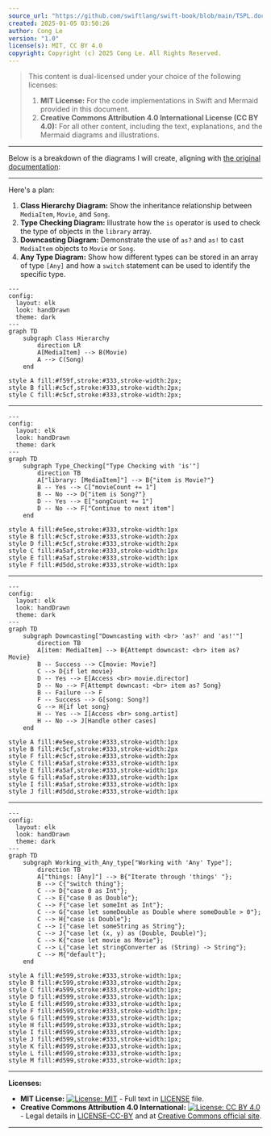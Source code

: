 ```yaml
---
source_url: "https://github.com/swiftlang/swift-book/blob/main/TSPL.docc/LanguageGuide/TypeCasting.md"
created: 2025-01-05 03:50:26
author: Cong Le
version: "1.0"
license(s): MIT, CC BY 4.0
copyright: Copyright (c) 2025 Cong Le. All Rights Reserved.
---
```


> This content is dual-licensed under your choice of the following licenses:
> 1.  **MIT License:** For the code implementations in Swift and Mermaid provided in this document.
> 2.  **Creative Commons Attribution 4.0 International License (CC BY 4.0):** For all other content, including the text, explanations, and the Mermaid diagrams and illustrations.

---

Below is a breakdown of the diagrams I will create, aligning with [the original documentation](https://github.com/swiftlang/swift-book/blob/main/TSPL.docc/LanguageGuide/TypeCasting.md):

---



Here's a plan:

1. **Class Hierarchy Diagram:** Show the inheritance relationship between `MediaItem`, `Movie`, and `Song`.
2. **Type Checking Diagram:** Illustrate how the `is` operator is used to check the type of objects in the `library` array.
3. **Downcasting Diagram:** Demonstrate the use of `as?` and `as!` to cast `MediaItem` objects to `Movie` or `Song`.
4. **Any Type Diagram:**  Show how different types can be stored in an array of type `[Any]` and how a `switch` statement can be used to identify the specific type.


```mermaid
---
config:
  layout: elk
  look: handDrawn
  theme: dark
---
graph TD
    subgraph Class Hierarchy
        direction LR
        A[MediaItem] --> B(Movie)
        A --> C(Song)
    end

style A fill:#f59f,stroke:#333,stroke-width:2px;
style B fill:#c5cf,stroke:#333,stroke-width:2px;
style C fill:#c5cf,stroke:#333,stroke-width:2px;

```
---


```mermaid
---
config:
  layout: elk
  look: handDrawn
  theme: dark
---
graph TD
    subgraph Type_Checking["Type Checking with 'is'"]
        direction TB
        A["library: [MediaItem]"] --> B{"item is Movie?"}
        B -- Yes --> C["movieCount += 1"]
        B -- No --> D{"item is Song?"}
        D -- Yes --> E["songCount += 1"]
        D -- No --> F["Continue to next item"]
    end

style A fill:#e5ee,stroke:#333,stroke-width:1px
style B fill:#c5cf,stroke:#333,stroke-width:2px
style D fill:#c5cf,stroke:#333,stroke-width:2px
style C fill:#a5af,stroke:#333,stroke-width:1px
style E fill:#a5af,stroke:#333,stroke-width:1px
style F fill:#d5dd,stroke:#333,stroke-width:1px

```

---


```mermaid
---
config:
  layout: elk
  look: handDrawn
  theme: dark
---
graph TD
    subgraph Downcasting["Downcasting with <br> 'as?' and 'as!'"]
        direction TB
        A[item: MediaItem] --> B{Attempt downcast: <br> item as? Movie}
        B -- Success --> C[movie: Movie?]
        C --> D{if let movie}
        D -- Yes --> E[Access <br> movie.director]
        D -- No --> F{Attempt downcast: <br> item as? Song}
        B -- Failure --> F
        F -- Success --> G[song: Song?]
        G --> H{if let song}
        H -- Yes --> I[Access <br> song.artist]
        H -- No --> J[Handle other cases]
    end

style A fill:#e5ee,stroke:#333,stroke-width:1px
style B fill:#c5cf,stroke:#333,stroke-width:2px
style F fill:#c5cf,stroke:#333,stroke-width:2px
style C fill:#a5af,stroke:#333,stroke-width:1px
style E fill:#a5af,stroke:#333,stroke-width:1px
style G fill:#a5af,stroke:#333,stroke-width:1px
style I fill:#a5af,stroke:#333,stroke-width:1px
style J fill:#d5dd,stroke:#333,stroke-width:1px

```

---


```mermaid
---
config:
  layout: elk
  look: handDrawn
  theme: dark
---
graph TD
    subgraph Working_with_Any_type["Working with 'Any' Type"];
        direction TB
        A["things: [Any]"] --> B{"Iterate through 'things' "};
        B --> C{"switch thing"};
        C --> D{"case 0 as Int"};
        C --> E{"case 0 as Double"};
        C --> F{"case let someInt as Int"};
        C --> G{"case let someDouble as Double where someDouble > 0"};
        C --> H{"case is Double"};
        C --> I{"case let someString as String"};
        C --> J{"case let (x, y) as (Double, Double)"};
        C --> K{"case let movie as Movie"};
        C --> L{"case let stringConverter as (String) -> String"};
        C --> M{"default"};
    end

style A fill:#e599,stroke:#333,stroke-width:1px;
style B fill:#c599,stroke:#333,stroke-width:2px;
style C fill:#a599,stroke:#333,stroke-width:1px;
style D fill:#d599,stroke:#333,stroke-width:1px;
style E fill:#d599,stroke:#333,stroke-width:1px;
style F fill:#d599,stroke:#333,stroke-width:1px;
style G fill:#d599,stroke:#333,stroke-width:1px;
style H fill:#d599,stroke:#333,stroke-width:1px;
style I fill:#d599,stroke:#333,stroke-width:1px;
style J fill:#d599,stroke:#333,stroke-width:1px;
style K fill:#d599,stroke:#333,stroke-width:1px;
style L fill:#d599,stroke:#333,stroke-width:1px;
style M fill:#d599,stroke:#333,stroke-width:1px;

```


---
**Licenses:**

- **MIT License:**  [![License: MIT](https://img.shields.io/badge/License-MIT-yellow.svg)](LICENSE) - Full text in [LICENSE](LICENSE) file.
- **Creative Commons Attribution 4.0 International:** [![License: CC BY 4.0](https://licensebuttons.net/l/by/4.0/88x31.png)](LICENSE-CC-BY) - Legal details in [LICENSE-CC-BY](LICENSE-CC-BY) and at [Creative Commons official site](http://creativecommons.org/licenses/by/4.0/).

---